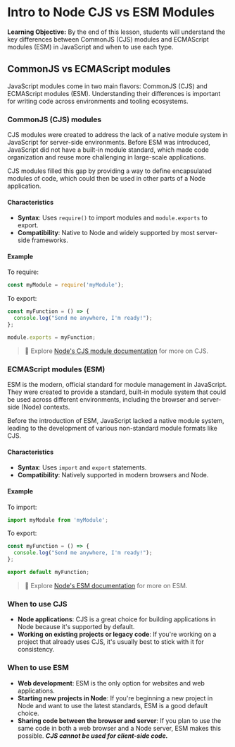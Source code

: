 <h1>
  <span class="headline">Intro to Node</span>
  <span class="subhead">CJS vs ESM Modules</span>
</h1>

**Learning Objective:** By the end of this lesson, students will understand the key differences between CommonJS (CJS) modules and ECMAScript modules (ESM) in JavaScript and when to use each type.

## CommonJS vs ECMAScript modules

JavaScript modules come in two main flavors: CommonJS (CJS) and ECMAScript modules (ESM). Understanding their differences is important for writing code across environments and tooling ecosystems.

### CommonJS (CJS) modules

CJS modules were created to address the lack of a native module system in JavaScript for server-side environments. Before ESM was introduced, JavaScript did not have a built-in module standard, which made code organization and reuse more challenging in large-scale applications.

CJS modules filled this gap by providing a way to define encapsulated modules of code, which could then be used in other parts of a Node application.

#### Characteristics

- **Syntax**: Uses `require()` to import modules and `module.exports` to export.
- **Compatibility**: Native to Node and widely supported by most server-side frameworks.

#### Example

To require:

```javascript
const myModule = require('myModule');
```

To export:

```javascript
const myFunction = () => {
  console.log("Send me anywhere, I'm ready!");
};

module.exports = myFunction;
```

> 🧠 Explore [Node's CJS module documentation](https://nodejs.org/api/modules.html) for more on CJS.

### ECMAScript modules (ESM)

ESM is the modern, official standard for module management in JavaScript. They were created to provide a standard, built-in module system that could be used across different environments, including the browser and server-side (Node) contexts.

Before the introduction of ESM, JavaScript lacked a native module system, leading to the development of various non-standard module formats like CJS.

#### Characteristics

- **Syntax**: Uses `import` and `export` statements.
- **Compatibility**: Natively supported in modern browsers and Node.

#### Example

To import:

```javascript
import myModule from 'myModule';
```

To export:

```javascript
const myFunction = () => {
  console.log("Send me anywhere, I'm ready!");
};

export default myFunction;
```

> 🧠 Explore [Node's ESM documentation](https://nodejs.org/api/esm.html) for more on ESM.

### When to use CJS

- **Node applications**: CJS is a great choice for building applications in Node because it's supported by default.
- **Working on existing projects or legacy code**: If you're working on a project that already uses CJS, it's usually best to stick with it for consistency.

### When to use ESM

- **Web development**: ESM is the only option for websites and web applications.
- **Starting new projects in Node**: If you're beginning a new project in Node and want to use the latest standards, ESM is a good default choice.
- **Sharing code between the browser and server**: If you plan to use the same code in both a web browser and a Node server, ESM makes this possible. ***CJS cannot be used for client-side code.***
